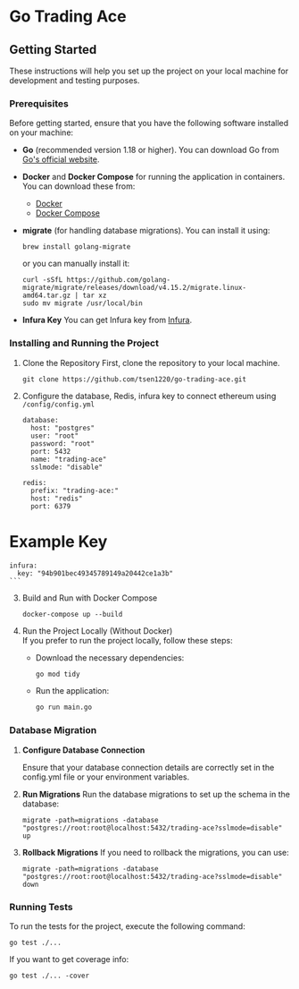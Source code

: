 # Go Trading Ace

## Getting Started

These instructions will help you set up the project on your local machine for development and testing purposes.

### Prerequisites

Before getting started, ensure that you have the following software installed on your machine:

- **Go** (recommended version 1.18 or higher). You can download Go from [Go's official website](https://golang.org/dl/).
- **Docker** and **Docker Compose** for running the application in containers. You can download these from:
  - [Docker](https://www.docker.com/get-started)
  - [Docker Compose](https://docs.docker.com/compose/install/)
- **migrate** (for handling database migrations). You can install it using:
  ```
  brew install golang-migrate
  ```

  or you can manually install it:
  ```
  curl -sSfL https://github.com/golang-migrate/migrate/releases/download/v4.15.2/migrate.linux-amd64.tar.gz | tar xz
  sudo mv migrate /usr/local/bin
  ```
- **Infura Key**
  You can get Infura key from [Infura](https://www.infura.io/).

### Installing and Running the Project

1. Clone the Repository First, clone the repository to your local machine.
    ```
    git clone https://github.com/tsen1220/go-trading-ace.git
    ```
2. Configure the database, Redis, infura key to connect ethereum using `/config/config.yml`
    ```
    database:
      host: "postgres"
      user: "root"
      password: "root"
      port: 5432
      name: "trading-ace"
      sslmode: "disable"

    redis:
      prefix: "trading-ace:"
      host: "redis"
      port: 6379

# Example Key
    infura:
      key: "94b901bec49345789149a20442ce1a3b"
    ```
3. Build and Run with Docker Compose
    ```
    docker-compose up --build
    ```
4. Run the Project Locally (Without Docker)  
   If you prefer to run the project locally, follow these steps:  

   - Download the necessary dependencies:  
     ```bash
     go mod tidy
     ```  

   - Run the application:  
     ```bash
     go run main.go
     ```

### Database Migration

1. **Configure Database Connection**
   
    Ensure that your database connection details are correctly set in the config.yml file or your environment variables.
2. **Run Migrations**
    Run the database migrations to set up the schema in the database:
    ```
    migrate -path=migrations -database "postgres://root:root@localhost:5432/trading-ace?sslmode=disable" up
    ```
3. **Rollback Migrations**
    If you need to rollback the migrations, you can use:
    ```
    migrate -path=migrations -database "postgres://root:root@localhost:5432/trading-ace?sslmode=disable" down
    ```

### Running Tests
To run the tests for the project, execute the following command:
```
go test ./...
```

If you want to get coverage info:
```
go test ./... -cover
```
